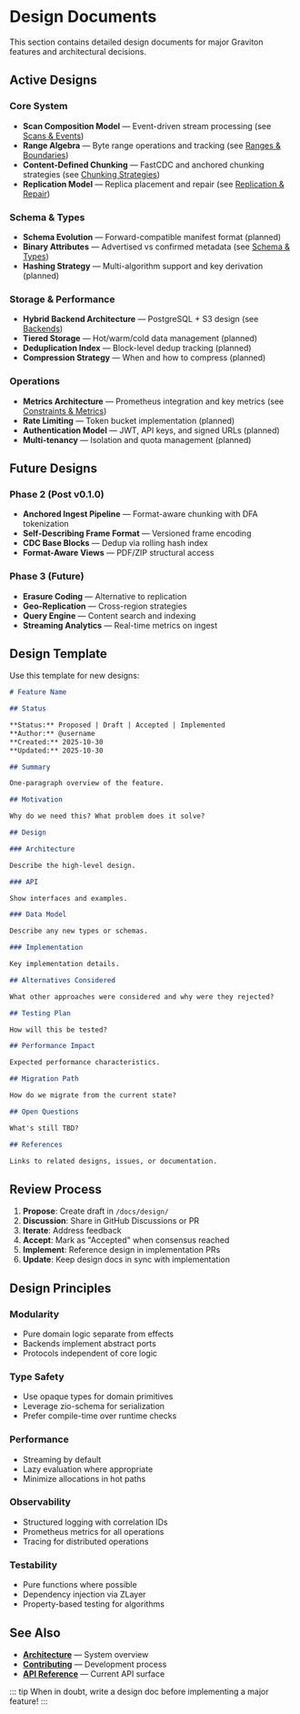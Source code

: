 # Design Documents

This section contains detailed design documents for major Graviton features and architectural decisions.

## Active Designs

### Core System

- **Scan Composition Model** — Event-driven stream processing (see [Scans & Events](../core/scans))
- **Range Algebra** — Byte range operations and tracking (see [Ranges & Boundaries](../core/ranges))
- **Content-Defined Chunking** — FastCDC and anchored chunking strategies (see [Chunking Strategies](../ingest/chunking))
- **Replication Model** — Replica placement and repair (see [Replication & Repair](../runtime/replication))

### Schema & Types

- **Schema Evolution** — Forward-compatible manifest format (planned)
- **Binary Attributes** — Advertised vs confirmed metadata (see [Schema & Types](../core/schema))
- **Hashing Strategy** — Multi-algorithm support and key derivation (planned)

### Storage & Performance

- **Hybrid Backend Architecture** — PostgreSQL + S3 design (see [Backends](../runtime/backends))
- **Tiered Storage** — Hot/warm/cold data management (planned)
- **Deduplication Index** — Block-level dedup tracking (planned)
- **Compression Strategy** — When and how to compress (planned)

### Operations

- **Metrics Architecture** — Prometheus integration and key metrics (see [Constraints & Metrics](../constraints-and-metrics))
- **Rate Limiting** — Token bucket implementation (planned)
- **Authentication Model** — JWT, API keys, and signed URLs (planned)
- **Multi-tenancy** — Isolation and quota management (planned)

## Future Designs

### Phase 2 (Post v0.1.0)

- **Anchored Ingest Pipeline** — Format-aware chunking with DFA tokenization
- **Self-Describing Frame Format** — Versioned frame encoding
- **CDC Base Blocks** — Dedup via rolling hash index
- **Format-Aware Views** — PDF/ZIP structural access

### Phase 3 (Future)

- **Erasure Coding** — Alternative to replication
- **Geo-Replication** — Cross-region strategies
- **Query Engine** — Content search and indexing
- **Streaming Analytics** — Real-time metrics on ingest

## Design Template

Use this template for new designs:

```markdown
# Feature Name

## Status

**Status:** Proposed | Draft | Accepted | Implemented  
**Author:** @username  
**Created:** 2025-10-30  
**Updated:** 2025-10-30

## Summary

One-paragraph overview of the feature.

## Motivation

Why do we need this? What problem does it solve?

## Design

### Architecture

Describe the high-level design.

### API

Show interfaces and examples.

### Data Model

Describe any new types or schemas.

### Implementation

Key implementation details.

## Alternatives Considered

What other approaches were considered and why were they rejected?

## Testing Plan

How will this be tested?

## Performance Impact

Expected performance characteristics.

## Migration Path

How do we migrate from the current state?

## Open Questions

What's still TBD?

## References

Links to related designs, issues, or documentation.
```

## Review Process

1. **Propose**: Create draft in `/docs/design/`
2. **Discussion**: Share in GitHub Discussions or PR
3. **Iterate**: Address feedback
4. **Accept**: Mark as "Accepted" when consensus reached
5. **Implement**: Reference design in implementation PRs
6. **Update**: Keep design docs in sync with implementation

## Design Principles

### Modularity

- Pure domain logic separate from effects
- Backends implement abstract ports
- Protocols independent of core logic

### Type Safety

- Use opaque types for domain primitives
- Leverage zio-schema for serialization
- Prefer compile-time over runtime checks

### Performance

- Streaming by default
- Lazy evaluation where appropriate
- Minimize allocations in hot paths

### Observability

- Structured logging with correlation IDs
- Prometheus metrics for all operations
- Tracing for distributed operations

### Testability

- Pure functions where possible
- Dependency injection via ZLayer
- Property-based testing for algorithms

## See Also

- **[Architecture](../architecture)** — System overview
- **[Contributing](../dev/contributing)** — Development process
- **[API Reference](../api)** — Current API surface

::: tip
When in doubt, write a design doc before implementing a major feature!
:::
